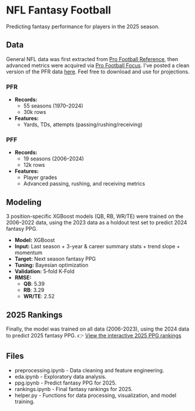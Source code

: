 # NFL Fantasy Football
Predicting fantasy performance for players in the 2025 season.

## Data
General NFL data was first extracted from [Pro Football Reference](https://www.pro-football-reference.com), then advanced metrics were acquired via [Pro Football Focus](https://www.pff.com). I've posted a clean version of the PFR data [here](https://www.kaggle.com/datasets/heefjones/nfl-fantasy-data-1970-2024). Feel free to download and use for projections.

### PFR
- **Records:**
  - 55 seasons (1970–2024)
  - 30k rows
- **Features:**
  - Yards, TDs, attempts (passing/rushing/receiving)

 ### PFF
- **Records:**
  - 19 seasons (2006–2024)
  - 12k rows
- **Features:**
  - Player grades
  - Advanced passing, rushing, and receiving metrics

## Modeling
3 position-specific XGBoost models (QB, RB, WR/TE) were trained on the 2006–2022 data, using the 2023 data as a holdout test set to predict 2024 fantasy PPG.

- **Model:** XGBoost
- **Input:** Last season + 3-year & career summary stats + trend slope + momentum
- **Target:** Next season fantasy PPG
- **Tuning:** Bayesian optimization
- **Validation:** 5‑fold K‑Fold
- **RMSE:**
  - **QB**: 5.39
  - **RB**: 3.29
  - **WR/TE**: 2.52

## 2025 Rankings
Finally, the model was trained on all data (2006-2023), using the 2024 data to predict 2025 fantasy PPG. 👉 [View the interactive 2025 PPG rankings](https://heefjones.github.io/nfl_fantasy)


## Files
- preprocessing.ipynb - Data cleaning and feature engineering.
- eda.ipynb - Exploratory data analysis.
- ppg.ipynb - Predict fantasy PPG for 2025.
- rankings.ipynb - Final fantasy rankings for 2025.
- helper.py - Functions for data processing, visualization, and model training.

